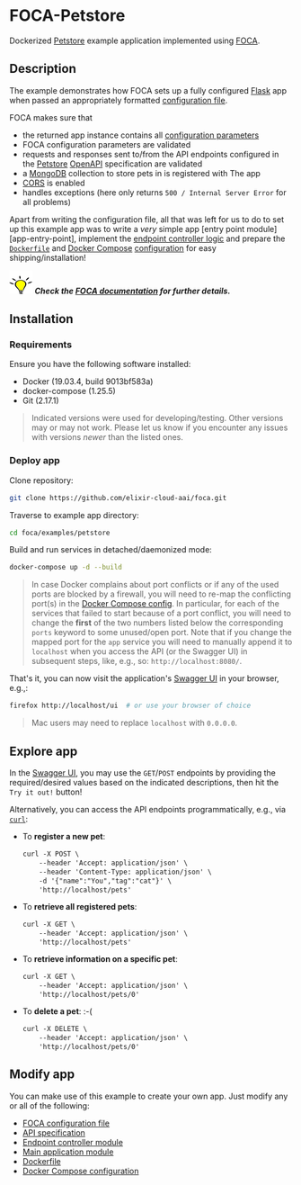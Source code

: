 # FOCA-Petstore

Dockerized [Petstore][res-petstore] example application implemented using
[FOCA][res-foca].

## Description

The example demonstrates how FOCA sets up a fully configured [Flask][res-flask]
app when passed an appropriately formatted [configuration
file][docs-config-file].

FOCA makes sure that

* the returned app instance contains all [configuration parameters][app-config]
* FOCA configuration parameters are validated
* requests and responses sent to/from the API endpoints configured in the
  [Petstore][app-specs] [OpenAPI][res-openapi] specification are validated
* a [MongoDB][res-mongo-db] collection to store pets in is registered with The
  app
* [CORS][res-cors] is enabled
* handles exceptions (here only returns `500 / Internal Server Error` for all
  problems)

Apart from writing the configuration file, all that was left for us to do to
set up this example app was to write a _very_ simple app [entry point
module][app-entry-point], implement the [endpoint controller
logic][app-controllers] and prepare the [`Dockerfile`][app-dockerfile] and
[Docker Compose][res-docker-compose] [configuration][app-docker-compose] for
easy shipping/installation!

![Hint][img-hint] _**Check the [FOCA documentation][docs] for further
details.**_

## Installation

### Requirements

Ensure you have the following software installed:

* Docker (19.03.4, build 9013bf583a)
* docker-compose (1.25.5)
* Git (2.17.1)

> Indicated versions were used for developing/testing. Other versions may or
> may not work. Please let us know if you encounter any issues with versions
> _newer_ than the listed ones.

### Deploy app

Clone repository:

```bash
git clone https://github.com/elixir-cloud-aai/foca.git
```

Traverse to example app directory:

```bash
cd foca/examples/petstore
```

Build and run services in detached/daemonized mode:

```bash
docker-compose up -d --build
```

> In case Docker complains about port conflicts or if any of the used ports are
> blocked by a firewall, you will need to re-map the conflicting port(s) in the
> [Docker Compose config][app-docker-compose]. In particular, for each of the
> services that failed to start because of a port conflict, you will need to
> change the **first** of the two numbers listed below the corresponding
> `ports` keyword to some unused/open port. Note that if you change the mapped
> port for the `app` service you will need to manually append it to `localhost`
> when you access the API (or the Swagger UI) in subsequent steps, like, e.g.,
> so: `http://localhost:8080/`.

That's it, you can now visit the application's [Swagger UI][res-swagger-ui] in
your browser, e.g.,:

```bash
firefox http://localhost/ui  # or use your browser of choice
```

> Mac users may need to replace `localhost` with `0.0.0.0`.

## Explore app

In the [Swagger UI][res-swagger-ui], you may use the `GET`/`POST` endpoints by
providing the required/desired values based on the indicated descriptions, then
hit the `Try it out!` button!

Alternatively, you can access the API endpoints programmatically, e.g., via
[`curl`][res-curl]:

* To **register a new pet**:

  ```console
  curl -X POST \
      --header 'Accept: application/json' \
      --header 'Content-Type: application/json' \
      -d '{"name":"You","tag":"cat"}' \
      'http://localhost/pets'
  ```

* To **retrieve all registered pets**:

  ```console
  curl -X GET \
      --header 'Accept: application/json' \
      'http://localhost/pets' 
  ```

* To **retrieve information on a specific pet**:

  ```console
  curl -X GET \
      --header 'Accept: application/json' \
      'http://localhost/pets/0' 
  ```

* To **delete a pet**:  :-(

  ```console
  curl -X DELETE \
      --header 'Accept: application/json' \
      'http://localhost/pets/0' 
  ```

## Modify app

You can make use of this example to create your own app. Just modify any or all
of the following:

* [FOCA configuration file][app-config]
* [API specification][app-specs]
* [Endpoint controller module][app-controllers]
* [Main application module][app-entrypoint]
* [Dockerfile][app-dockerfile]
* [Docker Compose configuration][app-docker-compose]

[app-config]: config.yaml
[app-controllers]: controllers.py
[app-dockerfile]: Dockerfile
[app-docker-compose]: docker-compose.yaml
[app-entrypoint]: app.py
[app-specs]: petstore.yaml
[docs]: <https://foca.readthedocs.io/en/latest/>
[docs-config-file]: ../../README.md#configuration-file
[img-hint]: ../../images/hint.svg
[res-cors]: <https://flask-cors.readthedocs.io/en/latest/>
[res-curl]: <https://curl.se/>
[res-docker-compose]: <https://docs.docker.com/compose/>
[res-flask]: <http://flask.pocoo.org/>
[res-foca]: <https://pypi.org/project/foca/>
[res-mongo-db]: <https://www.mongodb.com/>
[res-openapi]: <https://www.openapis.org/>
[res-petstore]: <https://petstore.swagger.io/>
[res-swagger-ui]: <https://swagger.io/tools/swagger-ui/>
